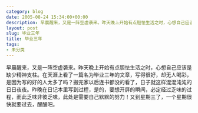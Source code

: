 ```yaml
---
category: blog
date: 2005-08-24 15:34:00+00:00
description: 早晨醒来，又是一阵空虚袭来。昨天晚上开始有点胆怯生活之时，心想自己应该是缺少精神
layout: post
slug: 毕业三年
title: 毕业三年
tags:
- 未分类
---
```


早晨醒来，又是一阵空虚袭来。昨天晚上开始有点胆怯生活之时，心想自己应该是缺少精神支柱。在天涯上看了一篇名为毕业三年的文章，写得很好，却无人喝彩，是因为写的好的人太多了吗？搬完家以后连书都没的看了，日子就这样混混沌沌的日日夜夜。昨晚在日记本里写到过程，是的，要想开屏的瞬间，必定经过乏味的过程，而此乏味非彼乏味，此处是需要自己默默的努力！又到星期三了，一个星期很快就要过去，醒醒吧。
